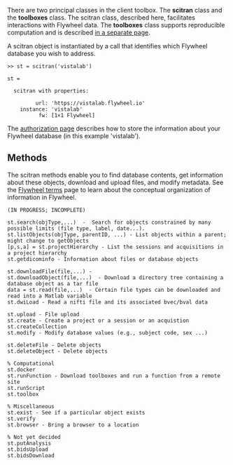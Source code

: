 There are two principal classes in the client toolbox.  The **scitran** class and the **toolboxes** class.  The scitran class, described here, facilitates interactions with Flywheel data.  The **toolboxes** class supports reproducible computation and is described [in a separate page](Toolboxes).

A scitran object is instantiated by a call that identifies which Flywheel database you wish to address. 
```
>> st = scitran('vistalab')

st = 

  scitran with properties:

         url: 'https://vistalab.flywheel.io'
    instance: 'vistalab'
          fw: [1×1 Flywheel]
```
The [authorization page](Authorization) describes how to store the information about your Flywheel database (in this example 'vistalab').

## Methods

The scitran methods enable you to find database contents, get information about these objects, download and upload files, and modify metadata. See the [Flywheel terms](Flywheel-terms) page to learn about the conceptual organization of information in Flywheel.

```
(IN PROGRESS; INCOMPLETE)

st.search(objType,...)  -  Search for objects constrained by many possible limits (file type, label, date...).
st.listObjects(objType, parentID, ...) - List objects within a parent; might change to getObjects
[p,s,a] = st.projectHierarchy - List the sessions and acquisitions in a project hierarchy 
st.getdicominfo - Information about files or database objects

st.downloadFile(file,...) -
st.downloadObject(file,...)  - Download a directory tree containing a database object as a tar file
data = st.read(file,...)  - Certain file types can be downloaded and read into a Matlab variable  
st.dwiLoad - Read a nifti file and its associated bvec/bval data

st.upload - File upload
st.create - Create a project or a session or an acquistion
st.createCollection
st.modify - Modify database values (e.g., subject code, sex ...)

st.deleteFile - Delete objects
st.deleteObject - Delete objects

% Computational
st.docker
st.runFunction - Download toolboxes and run a function from a remote site
st.runScript
st.toolbox

% Miscellaneous
st.exist - See if a particular object exists
st.verify
st.browser - Bring a browser to a location

% Not yet decided
st.putAnalysis
st.bidsUpload
st.bidsDownload
```





